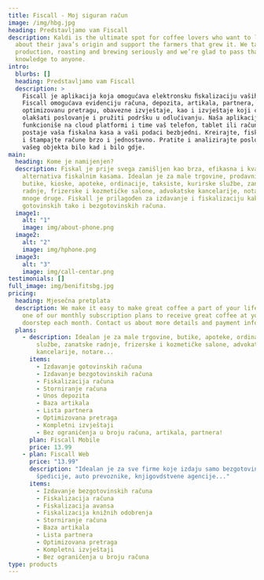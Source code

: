 ```yaml
---
title: Fiscall - Moj siguran račun
image: /img/hbg.jpg
heading: Predstavljamo vam Fiscall
description: Kaldi is the ultimate spot for coffee lovers who want to learn
  about their java’s origin and support the farmers that grew it. We take coffee
  production, roasting and brewing seriously and we’re glad to pass that
  knowledge to anyone.
intro:
  blurbs: []
  heading: Predstavljamo vam Fiscall
  description: >
    Fiscall je aplikacija koja omogućava elektronsku ﬁskalizaciju vaših računa.
    Fiscall omogućava evidenciju računa, depozita, artikala, partnera,
    optimizovanu pretragu, obavezne izvještaje, kao i izvještaje koji će vam
    olakšati poslovanje i pružiti podršku u odlučivanju. Naša aplikacija
    funkcioniše na cloud platformi i time vaš telefon, tablet ili računar
    postaje vaša fiskalna kasa a vaši podaci bezbjedni. Kreirajte, fiskalizujte
    i štampajte račune brzo i jednostavno. Pratite i analizirajte poslovanje
    vašeg objekta bilo kad i bilo gdje.
main:
  heading: Kome je namijenjen?
  description: Fiskal je prije svega zamišljen kao brza, efikasna i kvalitetna
    alternativa fiskalnim kasama. Idealan je za male trgovine, prodavnice,
    butike, kioske, apoteke, ordinacije, taksiste, kurirske službe, zanatske
    radnje, frizerske i kozmetičke salone, advokatske kancelarije, notare, i
    mnoge druge. Fiskall je prilagođen za izdavanje i fiskalizaciju kako
    gotovinskih tako i bezgotovinskih računa.
  image1:
    alt: "1"
    image: img/about-phone.png
  image2:
    alt: "2"
    image: img/hphone.png
  image3:
    alt: "3"
    image: img/call-centar.png
testimonials: []
full_image: img/benifitsbg.jpg
pricing:
  heading: Mjesečna pretplata
  description: We make it easy to make great coffee a part of your life. Choose
    one of our monthly subscription plans to receive great coffee at your
    doorstep each month. Contact us about more details and payment info.
  plans:
    - description: Idealan je za male trgovine, butike, apoteke, ordinacije, kurirske
        službe, zanatske radnje, frizerske i kozmetičke salone, advokatske
        kancelarije, notare...
      items:
        - Izdavanje gotovinskih računa
        - Izdavanje bezgotovinskih računa
        - Fiskalizacija računa
        - Storniranje računa
        - Unos depozita
        - Baza artikala
        - Lista partnera
        - Optimizovana pretraga
        - Kompletni izvještaji
        - Bez ograničenja u broju računa, artikala, partnera!
      plan: Fiscall Mobile
      price: 13.99
    - plan: Fiscall Web
      price: "13.99"
      description: "Idealan je za sve firme koje izdaju samo bezgotovinske račune:
        špedicije, auto prevoznike, knjigovdstvene agencije..."
      items:
        - Izdavanje bezgotovinskih računa
        - Fiskalizacija računa
        - Fiskalizacija avansa
        - Fiskalizacija knižnih odobrenja
        - Storniranje računa
        - Baza artikala
        - Lista partnera
        - Optimizovana pretraga
        - Kompletni izvještaji
        - Bez ograničenja u broju računa
type: products
---
```

